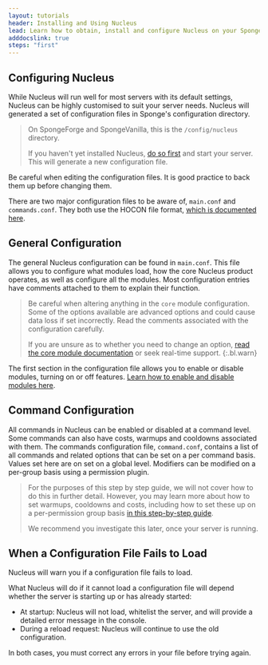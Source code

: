 ```yaml
---
layout: tutorials
header: Installing and Using Nucleus
lead: Learn how to obtain, install and configure Nucleus on your Sponge Server
adddocslink: true
steps: "first"
---
```


## Configuring Nucleus

While Nucleus will run well for most servers with its default settings, Nucleus can be highly customised to suit your server needs. Nucleus will generated a set of configuration files in Sponge's configuration directory.
 
> On SpongeForge and SpongeVanilla, this is the `/config/nucleus` directory.
>
> If you haven't yet installed Nucleus, [do so first](install.html) and start your server. This will generate a new configuration file.

Be careful when editing the configuration files. It is good practice to back them up before changing them. 

There are two major configuration files to be aware of, `main.conf` and `commands.conf`. They both use the HOCON file format, [which is documented here](https://github.com/lightbend/config/blob/master/HOCON.md).

## General Configuration

The general Nucleus configuration can be found in `main.conf`. This file allows you to configure what modules load, how the core Nucleus product operates, as well as configure all the modules. Most configuration entries have comments attached to them to explain their function.

> Be careful when altering anything in the `core` module configuration. Some of the options available are advanced options and could cause data loss if set incorrectly. Read the comments associated with the configuration carefully. 
>
> If you are unsure as to whether you need to change an option, [read the core module documentation](../../modules/core.html) or seek real-time support.
{:.bl.warn}   

The first section in the configuration file allows you to enable or disable modules, turning on or off features. [Learn how to enable and disable modules here](../../howto/modules.html). 

## Command Configuration

All commands in Nucleus can be enabled or disabled at a command level. Some commands can also have costs, warmups and cooldowns associated with them. The commands configuration file, `command.conf`, contains a list of all commands and related options that can be set on a per command basis. 
Values set here are on set on a global level. Modifiers can be modified on a per-group basis using a permission plugin. 

> For the purposes of this step by step guide, we will not cover how to do this in further detail. However, you may learn more about how to set warmups, cooldowns and costs, including how to set these up on a per-permission group basis [in this step-by-step guide](../commandconfig). 
>
> We recommend you investigate this later, once your server is running. 

## When a Configuration File Fails to Load

Nucleus will warn you if a configuration file fails to load.

What Nucleus will do if it cannot load a configuration file will depend whether the server is starting up or has already started:

* At startup: Nucleus will not load, whitelist the server, and will provide a detailed error message in the console.
* During a reload request: Nucleus will continue to use the old configuration.

In both cases, you must correct any errors in your file before trying again.
